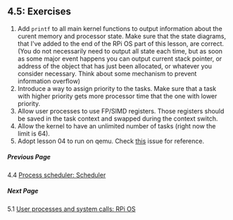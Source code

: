 <!--
/*
 * SPDX-FileCopyrightText: 2018 Sergey Matyukevich <s.matyukevich@gmail.com>
 *
 * SPDX-License-Identifier: MIT
 */
-->
## 4.5: Exercises

1. Add `printf` to all main kernel functions to output information about the curent memory and processor state. Make sure that the state diagrams, that I've added to the end of the RPi OS part of this lesson, are correct.  (You do not necessarily need to output all state each time, but as soon as some major event happens you can output current stack pointer, or address of the object that has just been allocated, or whatever you consider necessary. Think about some mechanism to prevent information overflow) 
1. Introduce a way to assign priority to the tasks. Make sure that a task with higher priority gets more processor time that the one with lower priority.
1. Allow user processes to use FP/SIMD registers. Those registers should be saved in the task context and swapped during the context switch.
1. Allow the kernel to have an unlimited number of tasks (right now the limit is 64). 
1. Adopt lesson 04 to run on qemu. Check [this](https://github.com/s-matyukevich/raspberry-pi-os/issues/8) issue for reference.

##### Previous Page

4.4 [Process scheduler: Scheduler](../../docs/lesson04/linux/scheduler.md)

##### Next Page

5.1 [User processes and system calls: RPi OS](../../docs/lesson05/rpi-os.md)
